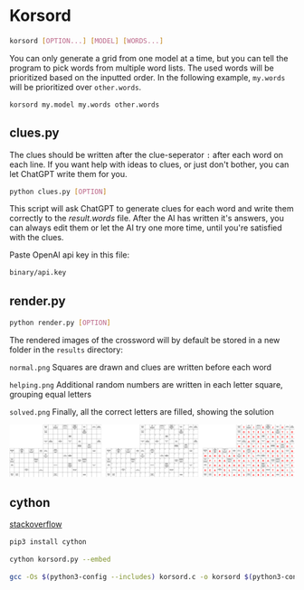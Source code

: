 # Korsord

```bash
korsord [OPTION...] [MODEL] [WORDS...]
```

You can only generate a grid from one model at a time, but you can tell the program to pick words from multiple word lists. The used words will be prioritized based on the inputted order. In the following example, `my.words` will be prioritized over `other.words`.

```bash
korsord my.model my.words other.words
```

## <span>clues.py</span>

The clues should be written after the clue-seperator `:` after each word on each line. If you want help with ideas to clues, or just don't bother, you can let ChatGPT write them for you.

```bash
python clues.py [OPTION]
```

This script will ask ChatGPT to generate clues for each word and write them correctly to the *result.words* file. After the AI has written it's answers, you can always edit them or let the AI try one more time, until you're satisfied with the clues.

Paste OpenAI api key in this file:

```bash
binary/api.key
```

## <span>render.py</span>

```bash
python render.py [OPTION]
```

The rendered images of the crossword will by default be stored in a new folder in the `results` directory:

`normal.png`  Squares are drawn and clues are written before each word

`helping.png` Additional random numbers are written in each letter square, grouping equal letters

`solved.png`  Finally, all the correct letters are filled, showing the solution

![images.png](../assets/example/images.png)

## cython

[stackoverflow](https://stackoverflow.com/questions/39913847/is-there-a-way-to-compile-a-python-application-into-static-binary)

```bash
pip3 install cython
```

```bash
cython korsord.py --embed
```

```bash
gcc -Os $(python3-config --includes) korsord.c -o korsord $(python3-config --ldflags --embed)
```
